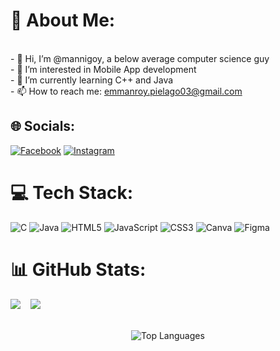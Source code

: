 # 💫 About Me:
<br>- 👋 Hi, I’m @mannigoy, a below average computer science guy <br>- 👀 I’m interested in Mobile App development <br>- 🌱 I’m currently learning C++ and Java<br>- 📫 How to reach me: emmanroy.pielago03@gmail.com


## 🌐 Socials:
[![Facebook](https://img.shields.io/badge/Facebook-%231877F2.svg?logo=Facebook&logoColor=white)](https://facebook.com/daemman551) [![Instagram](https://img.shields.io/badge/Instagram-%23E4405F.svg?logo=Instagram&logoColor=white)](https://instagram.com/mannigoy) 

# 💻 Tech Stack:
![C](https://img.shields.io/badge/c-%2300599C.svg?style=for-the-badge&logo=c&logoColor=white) ![Java](https://img.shields.io/badge/java-%23ED8B00.svg?style=for-the-badge&logo=openjdk&logoColor=white) ![HTML5](https://img.shields.io/badge/html5-%23E34F26.svg?style=for-the-badge&logo=html5&logoColor=white) ![JavaScript](https://img.shields.io/badge/javascript-%23323330.svg?style=for-the-badge&logo=javascript&logoColor=%23F7DF1E) ![CSS3](https://img.shields.io/badge/css3-%231572B6.svg?style=for-the-badge&logo=css3&logoColor=white) ![Canva](https://img.shields.io/badge/Canva-%2300C4CC.svg?style=for-the-badge&logo=Canva&logoColor=white) ![Figma](https://img.shields.io/badge/figma-%23F24E1E.svg?style=for-the-badge&logo=figma&logoColor=white)

#  📊 GitHub Stats:

  
![](https://github-readme-stats.vercel.app/api?username=mannigoy&theme=dark&hide_border=false&include_all_commits=false&count_private=false) &nbsp;&nbsp;
![](https://github-readme-streak-stats.herokuapp.com/?user=mannigoy&theme=dark&hide_border=false) <br><br>

<div align="center">
  <img src="https://github-readme-stats.vercel.app/api/top-langs/?username=mannigoy&theme=dark&hide_border=false&include_all_commits=false&count_private=false&layout=compact" alt="Top Languages" />
</div>


<!-- Proudly created with GPRM ( https://gprm.itsvg.in ) -->
